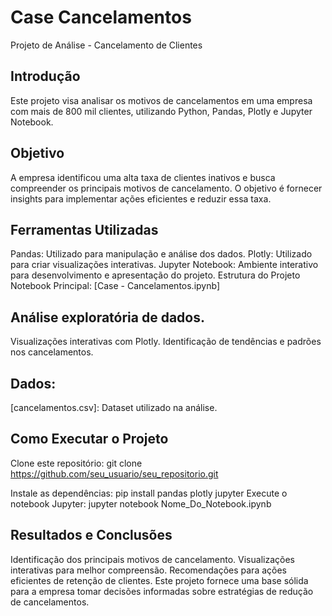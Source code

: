 # Case Cancelamentos
Projeto de Análise - Cancelamento de Clientes

## Introdução
Este projeto visa analisar os motivos de cancelamentos em uma empresa com mais de 800 mil clientes, utilizando Python, Pandas, Plotly e Jupyter Notebook.

## Objetivo
A empresa identificou uma alta taxa de clientes inativos e busca compreender os principais motivos de cancelamento. O objetivo é fornecer insights para implementar ações eficientes e reduzir essa taxa.

## Ferramentas Utilizadas
Pandas: Utilizado para manipulação e análise dos dados.
Plotly: Utilizado para criar visualizações interativas.
Jupyter Notebook: Ambiente interativo para desenvolvimento e apresentação do projeto.
Estrutura do Projeto
Notebook Principal: [Case - Cancelamentos.ipynb]

## Análise exploratória de dados.
Visualizações interativas com Plotly.
Identificação de tendências e padrões nos cancelamentos.

## Dados:
[cancelamentos.csv]: Dataset utilizado na análise.

## Como Executar o Projeto
Clone este repositório: git clone https://github.com/seu_usuario/seu_repositorio.git

Instale as dependências: pip install pandas plotly jupyter
Execute o notebook Jupyter: jupyter notebook Nome_Do_Notebook.ipynb

## Resultados e Conclusões
Identificação dos principais motivos de cancelamento.
Visualizações interativas para melhor compreensão.
Recomendações para ações eficientes de retenção de clientes.
Este projeto fornece uma base sólida para a empresa tomar decisões informadas sobre estratégias de redução de cancelamentos.






